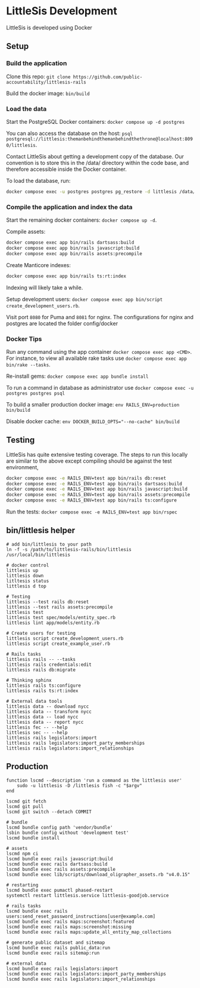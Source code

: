 # LittleSis Development

LittleSis is developed using Docker

## Setup

### Build the application

Clone this repo: `git clone https://github.com/public-accountability/littlesis-rails`

Build the docker image: `bin/build`

### Load the data

Start the PostgreSQL Docker containers: `docker compose up -d postgres`

You can also access the database on the host: `psql postgresql://littlesis:themanbehindthemanbehindthethrone@localhost:8090/littlesis`.

Contact LittleSis about getting a development copy of the database.  Our convention is to store this in the /data/ directory within the code base, and therefore accessible inside the Docker container.

To load the database, run:

``` sh
docker compose exec -u postgres postgres pg_restore -d littlesis /data/database.pgdump
```

### Compile the application and index the data

Start the remaining docker containers: `docker compose up -d`.

Compile assets:

``` sh
docker compose exec app bin/rails dartsass:build
docker compose exec app bin/rails javascript:build
docker compose exec app bin/rails assets:precompile
```

Create Manticore indexes:

``` sh
docker compose exec app bin/rails ts:rt:index
```

Indexing will likely take a while.

Setup development users: `docker compose exec app bin/script create_development_users.rb`.

Visit port `8080` for Puma and `8081` for nginx. The configurations for nginx and postgres are located the folder config/docker


### Docker Tips

Run any command using the app container `docker compose exec app <CMD>`. For instance, to view all available rake tasks use `docker compose exec app bin/rake --tasks`.

Re-install gems: `docker compose exec app bundle install`

To run a command in database as administrator use `docker compose exec -u postgres postgres psql`

To build a smaller production docker image: `env RAILS_ENV=production bin/build`

Disable docker cache: `env DOCKER_BUILD_OPTS="--no-cache" bin/build`


## Testing

LittleSis has quite extensive testing coverage.  The steps to run this locally are similar to the above except compiling should be against the test environment,

``` sh
docker compose exec -e RAILS_ENV=test app bin/rails db:reset
docker compose exec -e RAILS_ENV=test app bin/rails dartsass:build
docker compose exec -e RAILS_ENV=test app bin/rails javascript:build
docker compose exec -e RAILS_ENV=test app bin/rails assets:precompile
docker compose exec -e RAILS_ENV=test app bin/rails ts:configure
```

Run the tests: `docker compose exec -e RAILS_ENV=test app bin/rspec`


## bin/littlesis helper

``` fish
# add bin/littlesis to your path
ln -f -s /path/to/littlesis-rails/bin/littlesis /usr/local/bin/littlesis

# docker control
littlesis up
littlesis down
litltesis status
littlesis d top

# Testing
littlesis --test rails db:reset
littlesis --test rails assets:precompile
littlesis test
littlesis test spec/models/entity_spec.rb
littlesis lint app/models/entity.rb

# Create users for testing
littlesis script create_development_users.rb
littlesis script create_example_user.rb

# Rails tasks
littlesis rails -- --tasks
littlesis rails credentials:edit
littlesis rails db:migrate

# Thinking sphinx
littlesis rails ts:configure
littlesis rails ts:rt:index

# External data tools
littlesis data -- download nycc
littlesis data -- transform nycc
littlesis data -- load nycc
littlesis data -- report nycc
littlesis fec -- --help
littlesis sec -- --help
littlesis rails legislators:import
littlesis rails legislators:import_party_memberships
littlesis rails legislators:import_relationships
```

## Production


``` fish
function lscmd --description 'run a command as the littlesis user'
    sudo -u littlesis -D /littlesis fish -c "$argv"
end

lscmd git fetch
lscmd git pull
lscmd git switch --detach COMMIT

# bundle
lscmd bundle config path 'vendor/bundle'
lsbin bundle config without 'development test'
lscmd bundle install

# assets
lscmd npm ci
lscmd bundle exec rails javascript:build
lscmd bundle exec rails dartsass:build
lscmd bundle exec rails assets:precompile
lscmd bundle exec lib/scripts/download_oligrapher_assets.rb "v4.0.15"

# restarting
lscmd bundle exec pumactl phased-restart
systemctl restart littlesis.service littlesis-goodjob.service

# rails tasks
lscmd bundle exec rails users:send_reset_password_instructions[user@example.com]
lscmd bundle exec rails maps:screenshot:featured
lscmd bundle exec rails maps:screenshot:missing
lscmd bundle exec rails maps:update_all_entity_map_collections

# generate public dataset and sitemap
lscmd bundle exec rails public_data:run
lscmd bundle exec rails sitemap:run

# external data
lscmd bundle exec rails legislators:import
lscmd bundle exec rails legislators:import_party_memberships
lscmd bundle exec rails legislators:import_relationships
```
